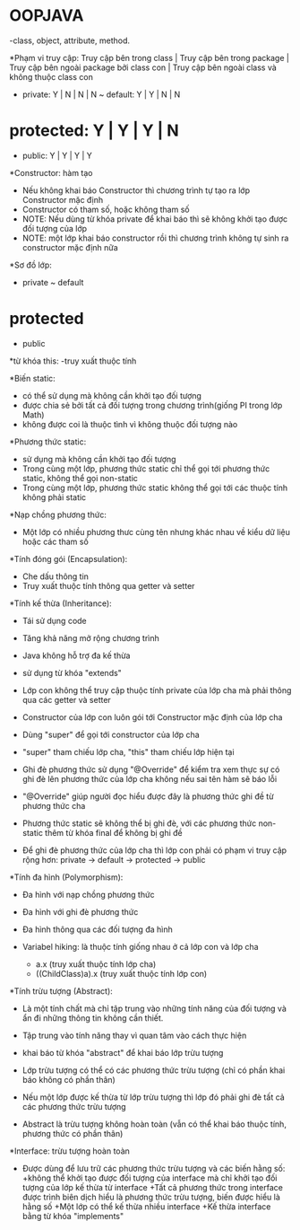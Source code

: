 # OOPJAVA
-class, object, attribute, method.

*Phạm vi truy cập: 
Truy cập bên trong class | Truy cập bên trong package | Truy cập bên ngoài package bởi class con | Truy cập bên ngoài class và không thuộc class con
- private: Y | N | N | N
~ default: Y | Y | N | N
# protected: Y | Y | Y | N
+ public: Y | Y | Y | Y

*Constructor: hàm tạo
- Nếu không khai báo Constructor thì chương trình tự tạo ra lớp Constructor mặc định
- Constructor có tham số, hoặc không tham số
- NOTE: Nếu dùng từ khóa private để khai báo thì sẽ không khởi tạo được đối tượng của lớp
- NOTE: một lớp khai báo constructor rồi thì chương trình không tự sinh ra constructor mặc định nữa

*Sơ đồ lớp:
- private
~ default
# protected
+ public

*từ khóa this:
-truy xuất thuộc tính

*Biến static:
- có thể sử dụng mà không cần khởi tạo đối tượng
- được chia sẻ bởi tất cả đối tượng trong chương trình(giống PI trong lớp Math)
- không được coi là thuộc tình vì không thuộc đối tượng nào

*Phương thức static:
- sử dụng mà không cần khởi tạo đối tượng
- Trong cùng một lớp, phương thức static chỉ thể gọi tới phương thức static, không thể gọi non-static
- Trong cùng một lớp, phương thức static không thể gọi tới các thuộc tính không phải static

*Nạp chồng phương thức:
- Một lớp có nhiều phương thưc cùng tên nhưng khác nhau về kiểu dữ liệu hoặc các tham số

*Tính đóng gói (Encapsulation):
- Che dấu thông tin
- Truy xuất thuộc tính thông qua getter và setter

*Tính kế thừa (Inheritance):
- Tái sử dụng code
- Tăng khả năng mở rộng chương trình
- Java không hỗ trợ đa kế thừa
- sử dụng từ khóa "extends"

- Lớp con không thể truy cập thuộc tính private của lớp cha mà phải thông qua các getter và setter
- Constructor của lớp con luôn gói tới Constructor mặc định của lớp cha
- Dùng "super" để gọi tới constructor của lớp cha
- "super" tham chiếu lớp cha, "this" tham chiếu lớp hiện tại

- Ghi đè phương thức sử dụng "@Override" để kiểm tra xem thực sự có ghi đè lên phương thức của lớp cha không nếu sai tên hàm sẽ báo lỗi
- "@Override" giúp người đọc hiểu được đây là phương thức ghi đề từ phương thức cha
- Phương thức static sẽ không thể bị ghi đè, với các phương thức non-static thêm từ khóa final để không bị ghi đề
- Để ghi đè phương thức của lớp cha thì lớp con phải có phạm vi truy cập rộng hơn: private -> default -> protected -> public 

*Tính đa hình (Polymorphism):
- Đa hình với nạp chồng phương thức
- Đa hình với ghi đè phương thức
- Đa hình thông qua các đối tượng đa hình

- Variabel hiking: là thuộc tính giống nhau ở cả lớp con và lớp cha
	+ a.x (truy xuất thuộc tính lớp cha)
	+ ((ChildClass)a).x (truy xuất thuộc tính lớp con)

*Tính trừu tượng (Abstract):
- Là một tính chất mà chỉ tập trung vào những tính năng của đối tượng và ẩn đi những thông tin không cần thiết.
- Tập trung vào tính năng thay vì quan tâm vào cách thực hiện

- khai báo từ khóa "abstract" để khai báo lớp trừu tượng
- Lớp trừu tượng có thể có các phương thức trừu tượng (chỉ có phần khai báo không có phần thân)
- Nếu một lớp được kế thừa từ lớp trừu tượng thì lớp đó phải ghi đè tất cả các phương thức trừu tượng
- Abstract là trừu tượng không hoàn toàn (vẫn có thể khai báo thuộc tính, phương thức có phần thân)

*Interface: trừu tượng hoàn toàn
- Được dùng để lưu trữ các phương thức trừu tượng và các biến hằng số:
	+không thể khởi tạo được đối tượng của interface mà chỉ khởi tạo đối tượng của lớp kế thừa từ interface
	+Tất cả phương thức trong interface được trình biên dịch hiểu là phương thức trừu tượng, biến được hiểu là hằng số
	+Một lớp có thể kế thừa nhiều interface 
	+Kế thừa interface bằng từ khóa "implements"
